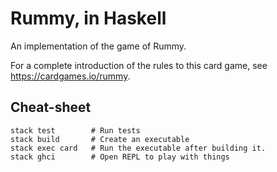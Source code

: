 # Rummy, in Haskell

An implementation of the game of Rummy.

For a complete introduction of the rules to this card game, see https://cardgames.io/rummy.

## Cheat-sheet 
    stack test        # Run tests
    stack build       # Create an executable
    stack exec card   # Run the executable after building it.
    stack ghci        # Open REPL to play with things
